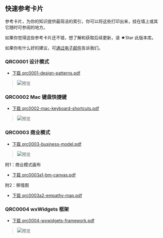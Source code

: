 ## 快速参考卡片
参考卡片，为你的知识提供最简洁的索引，你可以将这些打印出来，挂在墙上或其它随时可参阅的地方。

如果你觉得这些参考卡片还不错，想了解和获取后续更新，请 ★Star 此版本库。

如果你有什么好的建议，可[通过电子邮件](mailto:"参考集卡片"<cards@refs.cn>)告诉我们。


### QRC0001 设计模式
- [下载 qrc0001-design-patterns.pdf](https://github.com/refscn/cards/raw/master/qrc0001-design-patterns.pdf "下载设计模式参考卡片")
>
> ![预览](https://github.com/refscn/cards/raw/master/assets/qrc0001-design-patterns-cover.png)


### QRC0002 Mac 键盘快捷键
- [下载 qrc0002-mac-keyboard-shortcuts.pdf](https://github.com/refscn/cards/raw/master/qrc0002-mac-keyboard-shortcuts.pdf "下载 Mac 键盘快捷键参考卡片")
>
> ![预览](https://github.com/refscn/cards/raw/master/assets/qrc0002-mac-keyboard-shortcuts-cover.png)


### QRC0003 商业模式
- [下载 qrc0003-business-model.pdf](https://github.com/refscn/cards/raw/master/qrc0003-business-model.pdf "下载商业模式参考卡片")
>
> ![预览](https://github.com/refscn/cards/raw/master/assets/qrc0003-business-model-cover.png)

附1：商业模式画布
- [下载 qrc0003a1-bm-canvas.pdf](https://github.com/refscn/cards/raw/master/qrc0003a1-bm-canvas.pdf "下载附1：商业模式画布")

附2：移情图
- [下载 qrc0003a2-empathy-map.pdf](https://github.com/refscn/cards/raw/master/qrc0003a2-empathy-map.pdf "下载附2：移情图")


### QRC0004 wxWidgets 框架
- [下载 qrc0004-wxwidgets-framework.pdf](https://github.com/refscn/cards/raw/master/qrc0004-wxwidgets-framework.pdf "下载 wxWidgets 框架参考卡片")
>
> ![预览](https://github.com/refscn/cards/raw/master/assets/qrc0004-wxwidgets-framework-cover.png)
